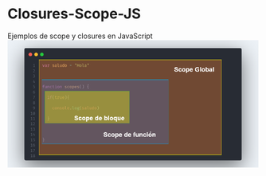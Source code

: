 # Closures-Scope-JS
Ejemplos de scope y closures en JavaScript
![](https://github.com/Ameth/Closures-Scope-JS/blob/master/Scope%20type.PNG?raw=true "Scope")
